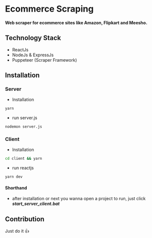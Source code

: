 # Ecommerce Scraping
#### Web scraper for ecommerce sites like Amazon, Flipkart and Meesho.

## Technology Stack
- ReactJs
- NodeJs & ExpressJs
- Puppeteer (Scraper Framework)

## Installation
### Server
- Installation
```bash
yarn 
```
- run server.js
```bash
nodemon server.js
```

### Client
- Installation
```bash
cd client && yarn 
```
- run reactjs
```bash
yarn dev
```
#### Shorthand 
- after installation or next you wanna open a project to run, just click ***start_server_client.bat***

## Contribution
Just do it 👍